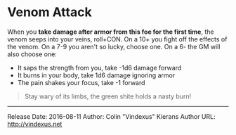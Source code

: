 # Venom Attack
When you **take damage after armor from this foe for the first time**, the venom seeps into your veins, roll+CON. On a 10+ you fight off the effects of the venom. On a 7-9 you aren't so lucky, choose one. On a 6- the GM will also choose one:

 - It saps the strength from you, take -1d6 damage forward
 - It burns in your body, take 1d6 damage ignoring armor
 - The pain shakes your focus, take -1 forward

>Stay wary of its limbs, the green shite holds a nasty burn!

---
Release Date: 2016-08-11
Author: Colin "Vindexus" Kierans
Author URL: http://vindexus.net
